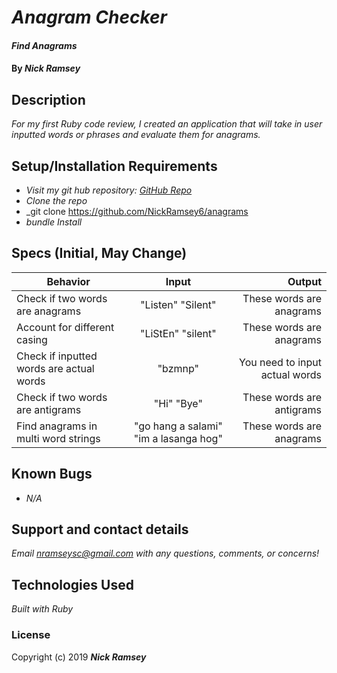 # _Anagram Checker_

#### _Find Anagrams_

#### By _**Nick Ramsey**_

## Description

_For my first Ruby code review, I created an application that will take in user inputted words or phrases and evaluate them for anagrams._

## Setup/Installation Requirements

* _Visit my git hub repository: <a href="https://github.com/NickRamsey6/anagrams">GitHub Repo</a>_
* _Clone the repo_
* _git clone https://github.com/NickRamsey6/anagrams
* _bundle Install_



## Specs (Initial, May Change)

| Behavior | Input | Output |
| ------------- |:-------------:| -----:|
| Check if two words are anagrams | "Listen" "Silent" | These words are anagrams |
| Account for different casing | "LiStEn" "silent" | These words are anagrams |
| Check if inputted words are actual words | "bzmnp" | You need to input actual words |
| Check if two words are antigrams | "Hi" "Bye" | These words are antigrams |
| Find anagrams in multi word strings | "go hang a salami" "im a lasanga hog" | These words are anagrams |



## Known Bugs

* _N/A_

## Support and contact details

_Email nramseysc@gmail.com with any questions, comments, or concerns!_

## Technologies Used

_Built with Ruby_

### License

Copyright (c) 2019 **_Nick Ramsey_**
